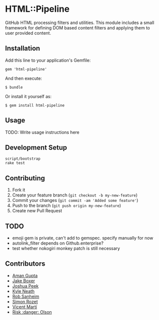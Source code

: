 # HTML::Pipeline

GitHub HTML processing filters and utilities. This module includes a small
framework for defining DOM based content filters and applying them to user
provided content.

## Installation

Add this line to your application's Gemfile:

    gem 'html-pipeline'

And then execute:

    $ bundle

Or install it yourself as:

    $ gem install html-pipeline

## Usage

TODO: Write usage instructions here

## Development Setup

```
script/bootstrap
rake test
```

## Contributing

1. Fork it
2. Create your feature branch (`git checkout -b my-new-feature`)
3. Commit your changes (`git commit -am 'Added some feature'`)
4. Push to the branch (`git push origin my-new-feature`)
5. Create new Pull Request


## TODO

* emoji gem is private, can't add to gemspec. specify manually for now
* autolink_filter depends on Github.enterprise?
* test whether nokogiri monkey patch is still necessary

## Contributors

* [Aman Gupta](aman@tmm1.net)
* [Jake Boxer](jake@github.com)
* [Joshua Peek](josh@joshpeek.com)
* [Kyle Neath](kneath@gmail.com)
* [Rob Sanheim](rsanheim@gmail.com)
* [Simon Rozet](simon@rozet.name)
* [Vicent Martí](tanoku@gmail.com)
* [Risk :danger: Olson](technoweenie@gmail.com)
